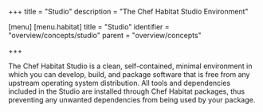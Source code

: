 +++
title = "Studio"
description = "The Chef Habitat Studio Environment"

[menu]
  [menu.habitat]
    title = "Studio"
    identifier = "overview/concepts/studio"
    parent = "overview/concepts"

+++

The Chef Habitat Studio is a clean, self-contained, minimal environment in which you can develop, build, and package software that is free from any upstream operating system distribution. All tools and dependencies included in the Studio are installed through Chef Habitat packages, thus preventing any unwanted dependencies from being used by your package.

